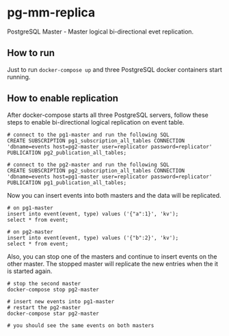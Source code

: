 # pg-mm-replica
PostgreSQL Master - Master logical bi-directional evet replication.

## How to run

Just to run `docker-compose up` and three PostgreSQL docker containers start running.


## How to enable replication

After docker-compose starts all three PostgreSQL servers, follow these steps to enable bi-directional logical replication on event table.

```
# connect to the pg1-master and run the following SQL
CREATE SUBSCRIPTION pg1_subscription_all_tables CONNECTION 'dbname=events host=pg2-master user=replicator password=replicator' PUBLICATION pg2_publication_all_tables;

# connect to the pg2-master and run the following SQL
CREATE SUBSCRIPTION pg2_subscription_all_tables CONNECTION 'dbname=events host=pg1-master user=replicator password=replicator' PUBLICATION pg1_publication_all_tables;
```

Now you can insert events into both masters and the data will be replicated.

```
# on pg1-master
insert into event(event, type) values ('{"a":1}', 'kv');
select * from event;

# on pg2-master
insert into event(event, type) values ('{"b":2}', 'kv');
select * from event;
```

Also, you can stop one of the masters and continue to insert events on the other master. The stopped master will replicate the new entries when the it is started again.

```
# stop the second master
docker-compose stop pg2-master

# insert new events into pg1-master
# restart the pg2-master
docker-compose star pg2-master

# you should see the same events on both masters
```

